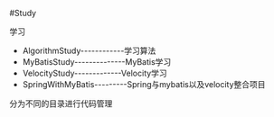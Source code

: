 #Study

学习

- AlgorithmStudy------------学习算法
- MyBatisStudy--------------MyBatis学习
- VelocityStudy-------------Velocity学习
- SpringWithMyBatis---------Spring与mybatis以及velocity整合项目

分为不同的目录进行代码管理